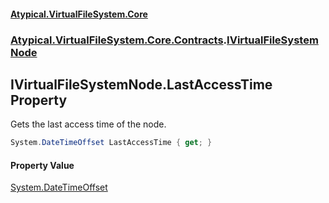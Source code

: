 #### [Atypical.VirtualFileSystem.Core](Atypical.VirtualFileSystem.Core.md 'Atypical.VirtualFileSystem.Core')
### [Atypical.VirtualFileSystem.Core.Contracts](Atypical.VirtualFileSystem.Core.Contracts.md 'Atypical.VirtualFileSystem.Core.Contracts').[IVirtualFileSystemNode](Atypical.VirtualFileSystem.Core.Contracts.IVirtualFileSystemNode.md 'Atypical.VirtualFileSystem.Core.Contracts.IVirtualFileSystemNode')

## IVirtualFileSystemNode.LastAccessTime Property

Gets the last access time of the node.

```csharp
System.DateTimeOffset LastAccessTime { get; }
```

#### Property Value
[System.DateTimeOffset](https://docs.microsoft.com/en-us/dotnet/api/System.DateTimeOffset 'System.DateTimeOffset')